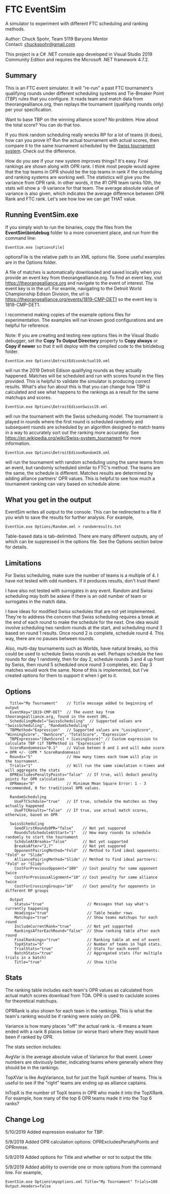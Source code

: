 # FTC EventSim
A simulator to experiment with different FTC scheduling and ranking methods.

Author: Chuck Spohr, Team 5119 Baryons Mentor<br/>
Contact: chuckspohr@gmail.com

This project is a C# .NET console app developed in Visual Studio 2019 Community Edition and 
requires the Microsoft .NET framework 4.7.2.

## Summary
This is an FTC event simulator.  It will "re-run" a past FTC tournament's qualifying rounds
under different scheduling systems and Tie-Breaker Point (TBP) rules that you configure.
It reads team and match data from theorangealliance.org, then replays the tournament 
(qualifying rounds only) per your specification.

Want to base TBP on the winning alliance score?  No problem.  How about the total score?
You can do that too.

If you think random scheduling really wrecks RP for a lot of teams (it does), how can you
prove it?  Run the actual tournament with actual scores, then compare it to the same
tournament scheduled by the [Swiss tournament system](https://en.wikipedia.org/wiki/Swiss-system_tournament).
Check out the difference.

How do you see if your new system improves things?  It's easy.  Final rankings are shown
along with OPR rank.  I think most people would agree that the top teams in OPR should
be the top teams in rank if the scheduling and ranking systems are working well.  The 
statistics will give you the variance from OPR rank.  In other words, it the #1 OPR team 
ranks 10th, the stats will show a -9 variance for that team.  The average absolute value 
of variance is also given, which indicates the average difference between OPR Rank and FTC rank.
Let's see how low we can get THAT value.

## Running EventSim.exe
If you simply wish to run the binaries, copy the files from the **EventSim\bin\debug** folder 
to a more convenient place, and run from the command line:

    EventSim.exe [optionsFile] 

optionsFile is the relative path to an XML options file.  Some useful examples are in the Options 
folder.

A file of matches is automatically downloaded and saved locally when you provide an event
key from theorangealliance.org.  To find an event key, visit https://theorangealliance.org and
navigate to the event of interest.  The event key is in the url.  For examle, navigating to the
Detroit World Championship Edison Division, the url is https://theorangealliance.org/events/1819-CMP-DET1 
so the event key is 1819-CMP-DET1.

I recommend making copies of the example options files for experimentation.  The examples will run
known good configurations and are helpful for reference.

Note: If you are creating and testing new options files in the Visual Studio debugger, set the 
**Copy To Output Directory** property to **Copy always** or **Copy if newer** so that it will deploy
with the compiled code to the bin\debug folder.

    EventSim.exe Options\DetroitEdisonActual19.xml
will run the 2019 Detroit Edison qualifying rounds as they actually happened.  Matches will be 
scheduled and run with scores found in the files provided.  This is helpful to validate the 
simulator is producing correct results.  What's also fun about this is that you can change how
TBP is calculated and see what happens to the rankings as a result for the same matchups and scores.

    EventSim.exe Options\DetroitEdisonSwiss19.xml
will run the tournament with the Swiss scheduing model. The tournament is played in rounds where
the first round is scheduled randomly and subsequent rounds are scheduled by an algorithm designed
to match teams in a way to accurately sort out the ranking more accurately.
See https://en.wikipedia.org/wiki/Swiss-system_tournament for more information.

    EventSim.exe Options\DetroitEdisonRandom19.xml
will run the tournament with random scheduling using the same teams from an event, but randomly
scheduled similar to FTC's method.  The teams are the same, the schedule is different.  Matches
results are determined by adding alliance partners' OPR values.  This is helpful to see how
much a tournament ranking can vary based on schedule alone.

## What you get in the output
EventSim writes all output to the console.  This can be redirected to a file if you wish to save
the results for further analysis.  For example,

    EventSim.exe Options/Random.xml > randomresults.txt

Table-based data is tab-delimited.  There are many different outputs, any of which can be suppressed
in the options file.  See the Options section below for details.

## Limitations
For Swiss scheduling, make sure the number of teams is a multiple of 4.  I have not tested with odd
numbers.  If it produces results, don't trust them!

I have also not tested with surrogates in any event.  Random and Swiss scheduling may both be
askew if there is an odd number of team or surrogates in the match data.

I have ideas for modified Swiss schedules that are not yet implemented.  They're to address the
concern that Swiss scheduling requires a break at the end of each round to make the schedule for the
next.  One idea would involve scheduling two random rounds at the start, and scheduling round 3 
based on round 1 results.  Once round 2 is complete, schedule round 4.  This way, there are no pauses
between rounds.

Also, multi-day tournaments such as Worlds, have natural breaks, so this could be used to schedule Swiss 
rounds as well.  Perhaps schedule the two rounds for day 1 randomly, then for day 2, schedule rounds 
3 and 4 up front by Swiss, then round 5 scheduled once round 3 completes, etc.  Day 3 matches would 
work the same. None of this is implemented, but I've created options for them to support it when 
I get to it.

## Options
~~~~
  Title="My Tournament"    // Title message added to beginning of output
  EventKey="1819-CMP-DET"  // The event key from theorangealliance.org, found in the event URL.
  SchedulingModel="SwissScheduling"  // Supported values are "SwissScheduling", "RandomScheduling"
  TBPMethod="Expression"   // Supported values are "LosingScore", "WinningScore", "OwnScore", "TotalScore", "Expression"
  TBPExpresson="[OwnScore] + [LosingScore]" // Custom expression to calculate TBP (if TBPMethod is "Expression")
  ScoreRandomness="0.1"    // Value beteen 0 and 1 and will make score = OPR +/- (OPR * ScoreRandomness)
  Rounds="5"               // How many times each team will play in the tournament.
  Trials="1"               // Will run the same simulation n-times and will aggregate the stats
  OPRExcludesPenaltyPoints="false"  // If true, will deduct penalty points for OPR calculation
  OPRmmse="0"              // Minimum Mean Square Error: 1 - 3 recommended, 0 for traditional OPR values.
    
  RandomScheduling 
    UseFTCSchdule="true"   // If true, schedule the matches as they actually happened 
    UseFTCResults="false"  // If true, use actual match scores, otherwise, based on OPR 

  SwissScheduling 
    SeedFirstRoundsOPR="false"    // Not yet suppored
    RoundsToScheduleAtStart="1"   // How many rounds to schedule randomly to start the tournament
    SchduleAtBreaks="false"       // Not yet supported 
    BreaksAfter="2,7"             // Not yet suppored
    OpponentPairingMethod="Fold"  // Method to find ideal opponents: "Fold" or "Slide"
    AlliancePairingMethod="Slide" // Method to find ideal partners: "Fold" or "Slide"
    CostForPreviousOppoent="100"  // Cost penalty for same opponent twice
    CostForPreviousAlignment="10" // Cost penalty for same alliance twice 
    CostForCrossingGroups="10"    // Cost penalty for opponents in different RP groups

  Output 
    Status="true"                   // Messages that say what's currently happening
    Headings="true"                 // Table header rows
    Matchups="true"                 // Show teams matchups for each round
    IncludeCurrentRank="true"       // Not yet supported
    RankingsAfterEachRound="false"  // Show ranking table after each round
    FinalRankings="true"            // Ranking table at end of event
    TopXStats="6"                   // Number of teams in TopX stats.
    TrialStats="true"               // Stats for each event
    BatchStats="true"               // Aggregated stats (for multiple trials in a batch)
    Title="true"                    // Show title
~~~~

## Stats
The ranking table includes each team's OPR values as calculated from actual match scores download
from TOA.  OPR is used to caclulate scores for theoretical matchups.

OPRRank is also shown for each team in the rankings. This is what the team's ranking would be if
ranking were solely on OPR.  

Variance is how many places "off" the actual rank is. -8 means a team ended with a rank 8 places
below (or worse than) where they would have been if ranked by OPR.

The stats section includes:

AvgVar is the average absolute value of Variance for that event.  Lower numbers are obviously
better, indicating teams where generally where they should be in the rankings.

TopXVar is like AvgVariance, but for just the TopX number of teams.  This is useful to see if the
"right" teams are ending up as alliance captains.

InTopX is the number of TopX teams in OPR who made it into the TopXRank.  For example,
how many of the top 6 OPR teams made it into the Top 6 ranks?

## Change Log
5/10/2019 Added expression evaluator for TBP.

5/9/2019 Added OPR calculation options: OPRExcludesPenaltyPoints and OPRmmse.

5/9/2019 Added options for Title and whether or not to output the title.

5/9/2019 Added ability to override one or more options from the command line.  For example, 
    
    EventSim.exe Options\myoptions.xml Title="My Tournament" Trials=100 Output.Headers=false
 
